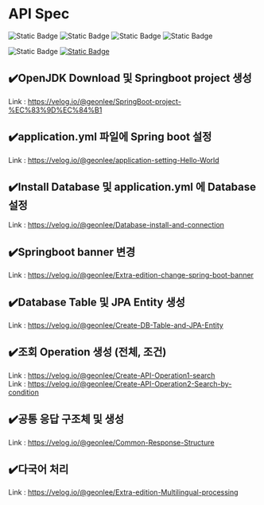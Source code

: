 # API Spec
![Static Badge](https://img.shields.io/badge/java-v17-blue) ![Static Badge](https://img.shields.io/badge/springboot-v3.3.1-blue) ![Static Badge](https://img.shields.io/badge/mapstruct-v1.5.5.Final-blue) ![Static Badge](https://img.shields.io/badge/lombok-v1.18.30-blue)

![Static Badge](https://img.shields.io/badge/API-v1.0.0-green) [![Static Badge](https://img.shields.io/badge/welcome-aljjabaegi.tistory.com-hotpink)](http://aljjabaegi.tistory.com)


## :heavy_check_mark:OpenJDK Download 및 Springboot project 생성
Link : https://velog.io/@geonlee/SpringBoot-project-%EC%83%9D%EC%84%B1
## :heavy_check_mark:application.yml 파일에 Spring boot 설정
Link : https://velog.io/@geonlee/application-setting-Hello-World
## :heavy_check_mark:Install Database 및 application.yml 에 Database 설정
Link : https://velog.io/@geonlee/Database-install-and-connection
## :heavy_check_mark:Springboot banner 변경
Link : https://velog.io/@geonlee/Extra-edition-change-spring-boot-banner
## :heavy_check_mark:Database Table 및 JPA Entity 생성
Link : https://velog.io/@geonlee/Create-DB-Table-and-JPA-Entity
## :heavy_check_mark:조회 Operation 생성 (전체, 조건)
Link : https://velog.io/@geonlee/Create-API-Operation1-search<br />
Link : https://velog.io/@geonlee/Create-API-Operation2-Search-by-condition
## :heavy_check_mark:공통 응답 구조체 및 생성
Link : https://velog.io/@geonlee/Common-Response-Structure
## :heavy_check_mark:다국어 처리
Link : https://velog.io/@geonlee/Extra-edition-Multilingual-processing
